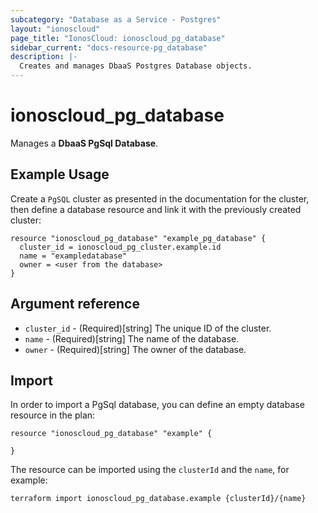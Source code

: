 ```yaml
---
subcategory: "Database as a Service - Postgres"
layout: "ionoscloud"
page_title: "IonosCloud: ionoscloud_pg_database"
sidebar_current: "docs-resource-pg_database"
description: |-
  Creates and manages DbaaS Postgres Database objects.
---
```


# ionoscloud\_pg_database

Manages a **DbaaS PgSql Database**.

## Example Usage

Create a `PgSQL` cluster as presented in the documentation for the cluster, then define a database resource
and link it with the previously created cluster:

```hcl
resource "ionoscloud_pg_database" "example_pg_database" {
  cluster_id = ionoscloud_pg_cluster.example.id
  name = "exampledatabase"
  owner = <user from the database>
}
```

## Argument reference

* `cluster_id` - (Required)[string] The unique ID of the cluster.
* `name` - (Required)[string] The name of the database.
* `owner` - (Required)[string] The owner of the database.

## Import

In order to import a PgSql database, you can define an empty database resource in the plan:

```hcl
resource "ionoscloud_pg_database" "example" {
  
}
```

The resource can be imported using the `clusterId` and the `name`, for example:

```shell
terraform import ionoscloud_pg_database.example {clusterId}/{name}
```